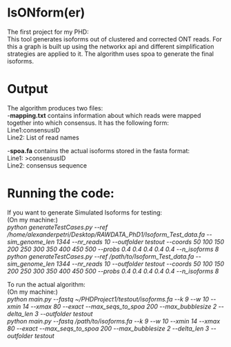 # IsONform(er)
The first project for my PHD:<br />
This tool generates isoforms out of clustered and corrected ONT reads.
For this a graph is built up using the networkx api and different simplification strategies are applied to it.
The algorithm uses spoa to generate the final isoforms.<br />
<h1>Output</h1>
The algorithm produces two files:<br />
-<strong>mapping.txt</strong> contains information about which reads were mapped together into which consensus. It has the following form:<br />
Line1:consensusID <br />
Line2: List of read names </p>

-<strong>spoa.fa</strong> contains the actual isoforms stored in the fasta format:<br />
Line1: >consensusID<br />
Line2: consensus sequence<br />

<h1>Running the code:</h1>
If you want to generate Simulated Isoforms for testing:<br />
(On my machine:)<br />
<em>python generateTestCases.py --ref /home/alexanderpetri/Desktop/RAWDATA_PhD1/Isoform_Test_data.fa --sim_genome_len 1344 --nr_reads 10 --outfolder testout --coords 50 100 150 200 250 300 350 400 450 500 --probs 0.4 0.4 0.4 0.4 0.4 --n_isoforms 8 </em><br />
<em>python generateTestCases.py --ref /path/to/Isoform_Test_data.fa --sim_genome_len 1344 --nr_reads 10 --outfolder testout --coords 50 100 150 200 250 300 350 400 450 500 --probs 0.4 0.4 0.4 0.4 0.4 --n_isoforms 8 </em></p>

To run the actual algorithm:<br />
(On my machine:)<br />
<em>python main.py --fastq ~/PHDProject1/testout/isoforms.fa --k 9 --w 10 --xmin 14 --xmax 80 --exact --max_seqs_to_spoa 200 --max_bubblesize 2 --delta_len 3 --outfolder testout </em><br />
<em>python main.py --fastq /path/to/isoforms.fa --k 9 --w 10 --xmin 14 --xmax 80 --exact --max_seqs_to_spoa 200 --max_bubblesize 2 --delta_len 3 --outfolder testout <br />

